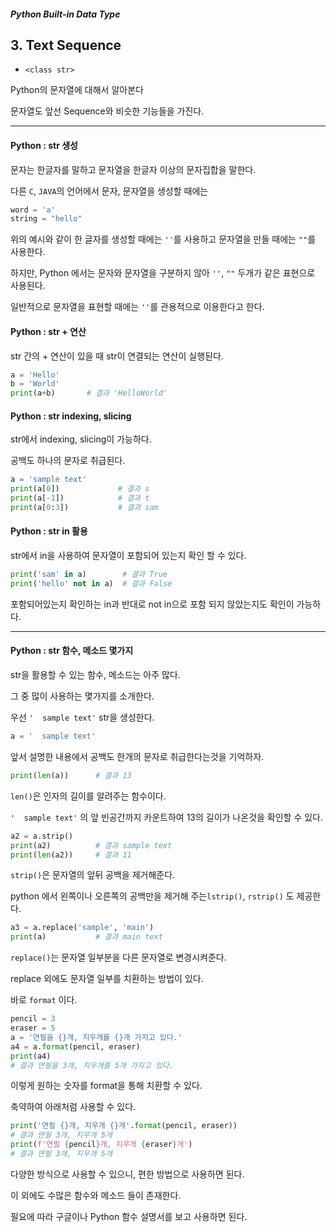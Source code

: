 #####  Python Built-in Data Type

##  3. Text Sequence

- `<class str>` 

Python의 문자열에 대해서 알아본다

문자열도 앞선 Sequence와 비슷한 기능들을 가진다.



---



#### Python : str 생성

문자는 한글자를 말하고 문자열을 한글자 이상의 문자집합을 말한다.



다른 `C`, `JAVA`의 언어에서 문자, 문자열을 생성할 때에는

```python
word = 'a'
string = "hello"
```

위의 예시와 같이 한 글자를 생성할 때에는 `''`를 사용하고 문자열을 만들 때에는 `""`를 사용한다.



하지만, Python 에서는 문자와 문자열을 구분하지 않아 `''`, `""` 두개가 같은 표현으로 사용된다.

일반적으로 문자열을 표현할 때에는 `''`를 관용적으로 이용한다고 한다.





#### Python : str + 연산

str 간의 + 연산이 있을 때 str이 연결되는 연산이 실행된다.

```python
a = 'Hello'
b = 'World'
print(a+b)       # 결과 'HelloWorld'
```





#### Python : str indexing, slicing

str에서 indexing, slicing이 가능하다.

공백도 하나의 문자로 취급된다.

```python
a = 'sample text'
print(a[0])             # 결과 s  
print(a[-1])            # 결과 t
print(a[0:3])           # 결과 sam
```





#### Python : str in 활용

str에서 in을 사용하여 문자열이 포함되어 있는지 확인 할 수 있다.

```python
print('sam' in a)        # 결과 True
print('hello' not in a)  # 결과 False
```

포함되어있는지 확인하는 in과 반대로 not in으로 포함 되지 않았는지도 확인이 가능하다.





---





#### Python :  str 함수, 메소드 몇가지

str을 활용할 수 있는 함수, 메소드는 아주 많다.

그 중 많이 사용하는 몇가지를 소개한다.



우선 `'  sample text'` str을 생성한다.

```python
a = '  sample text'
```

앞서 설명한 내용에서 공백도 한개의 문자로 취급한다는것을 기억하자.



```python
print(len(a))      # 결과 13
```

`len()`은 인자의 길이를 알려주는 함수이다. 

`'  sample text'` 의 앞 빈공간까지 카운트하여 13의 길이가 나온것을 확인할 수 있다.



```python
a2 = a.strip()
print(a2)          # 결과 sample text
print(len(a2))     # 결과 11
```

`strip()`은 문자열의 앞뒤 공백을 제거해준다.

python 에서 왼쪽이나 오른쪽의 공백만을 제거해 주는`lstrip()`, `rstrip()` 도 제공한다.



```python
a3 = a.replace('sample', 'main')
print(a)           # 결과 main text
```

`replace()`는 문자열 일부분을 다른 문자열로 변경시켜준다.



replace 외에도 문자열 일부를 치환하는 방법이 있다.

바로 `format` 이다.

```python
pencil = 3
eraser = 5 
a = '연필을 {}개, 지우개를 {}개 가지고 있다.'
a4 = a.format(pencil, eraser)
print(a4)
# 결과 연필을 3개, 지우개를 5개 가지고 있다. 
```

이렇게 원하는 숫자를 format을 통해 치환할 수 있다.

축약하여 아래처럼 사용할 수 있다.

```python
print('연필 {}개, 지우개 {}개'.format(pencil, eraser))
# 결과 연필 3개, 지우개 5개
print(f'연필 {pencil}개, 지우개 {eraser}개')
# 결과 연필 3개, 지우개 5개
```

다양한 방식으로 사용할 수 있으니, 편한 방법으로 사용하면 된다.





이 외에도 수많은 함수와 메소드 들이 존재한다.

필요에 따라 구글이나 Python 함수 설명서를 보고 사용하면 된다.





